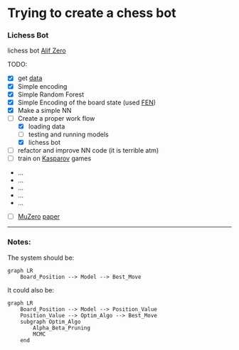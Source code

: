 # Trying to create a chess bot

### Lichess Bot
lichess bot [Alif Zero](https://lichess.org/@/Alif0)

TODO:
- [x] get [data](http://www.pgnmentor.com/files.html)
- [x] Simple encoding
- [x] Simple Random Forest
- [x] Simple Encoding of the board state (used [FEN](https://www.chess.com/terms/fen-chess))
- [x] Make a simple NN
- [ ] Create a proper work flow
	- [x] loading data
	- [ ] testing and running models
	- [x] lichess bot
- [ ] refactor and improve NN code (it is terrible atm)
- [ ] train on [Kasparov](https://en.wikipedia.org/wiki/Garry_Kasparov) games
- ...
- ...
- ...
- ...
- ...
- [ ] [MuZero](https://www.deepmind.com/blog/muzero-mastering-go-chess-shogi-and-atari-without-rules) [paper](https://www.nature.com/articles/s41586-020-03051-4.epdf?sharing_token=kTk-xTZpQOF8Ym8nTQK6EdRgN0jAjWel9jnR3ZoTv0PMSWGj38iNIyNOw_ooNp2BvzZ4nIcedo7GEXD7UmLqb0M_V_fop31mMY9VBBLNmGbm0K9jETKkZnJ9SgJ8Rwhp3ySvLuTcUr888puIYbngQ0fiMf45ZGDAQ7fUI66-u7Y%3D)

----

### Notes:
The system should be:
```mermaid
graph LR
	Board_Position --> Model --> Best_Move
```
It could also be:
```mermaid
graph LR
	Board_Position --> Model --> Position_Value
	Position_Value --> Optim_Algo --> Best_Move
	subgraph Optim_Algo
		Alpha_Beta_Pruning
		MCMC
	end
```
